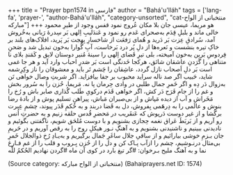 +++
title = "Prayer bpn1574 in فارسی"
author = "Bahá'u'lláh"
tags = ['lang-fa', 'prayer-', "author-Bahá'u'lláh", "category-unsorted", "cat-منتخباتی از الواح مبارکه"]
+++
هو
مریما، عیسی جان بلا مکان عُروج نمود قفس وجود از طیرِ محمود خالی ماند و بلبلِ قِدَم به‌صحرای عَدم رو نمود و عَندَلیبِ اِلهی بَر سِدرۀ رَبانی به‌خُروش آمد، سُرادقِ عِزت بَر دَرید و هُمای رَفعَت از شاخسارِ بِهجت بَر پَرید، افلاک‌های بلند بر خاکِ‌ تیره بنشست و نَعره‌ها از دلِ پُر درد بَرخاست، آبِ گُوارا به‌خون تبدیل شد و صَحنِ فِردوسِ بَرین به‌خون آمیخته، بلی تیرِ قَضای اِلهی را سینۀ مُنیر دوستان لایق و کَمَندِ بلای نا متناهی را گَرَدنِ عاشقان شائق، هرکجا خَدنگی است بَر صَدرِ احباب وارد آید و هر جا غمی است بَر دلِ اَصحاب نازل گردد، عاشِقان را چَشم تَر باید و معشوقان را ناز وکِرِشمه شاید، حَبیب اگر صد ناله سراید محبوب بر جفا بیافزاید. اگر شربتِ وصال خواهی تَن به‌زوال دَر دِه و اگر خَمرِ جمال طلبی در وادی حِرمان پا نه.  مَریما، حُزن را به سُرور بخش و غم را از جامِ فَرَح دَر کش، اگر خواهی قَدَم درکویِ طَلب گُذاری صابر باش و رُخ را مَخَراش و آب از دیده مَپاش و از بی‌صبران مَباش، پیراهنِ تسلیم پوش و از بادۀ رضا بنوش و عالَمی را به دِرهَمی بِفروش، دل به قَضا دربند و به حُکمِ قَدَر پیوند، چشمِ عِبرت برگُشا و از غیر دوست دَرپوش که عَنقَریب در مَحضرِ قُدس حلقه زنیم و به حضرتِ اُنس رو آریم و از بَربَطَ عَراق نغمه حِجازی بشنویم و با دوست مُلحَق شویم، ناگفتنی بگوئیم و نادیدنی ببینیم و ناشنیدنی بشنویم و به آهنگِ نـور هیکلِ روح را به رقص آوریم و در حَریمِ جان بـزمِ خوشی بیارائیم و از ساقیِ جلال ساغَرِ جَمال برگیریم و به‌یـادِ رُخِ ذوالجلال خَمرِ بی‌مثال درنـوشیم، چشم را ازآب  پـاک کن و دل را از حُزن بِـروب و قلب را از غم فـارغ نما و به آهنگ ملیح بـرخوان:
#گر تیغ بارد در کوی آن ماه
#گردن نهادیم الحُکمُ ‌للّه

(Source category: منتخباتی از الواح مبارکه)
(Bahaiprayers.net ID: 1574)
